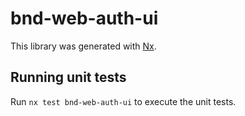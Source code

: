 # bnd-web-auth-ui

This library was generated with [Nx](https://nx.dev).

## Running unit tests

Run `nx test bnd-web-auth-ui` to execute the unit tests.
